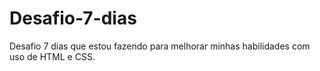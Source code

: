 # Desafio-7-dias
Desafio 7 dias que estou fazendo para melhorar minhas habilidades com uso de HTML e CSS.
